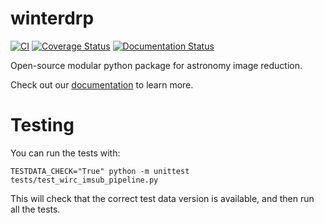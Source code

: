 # winterdrp

[![CI](https://github.com/winter-telescope/winterdrp/actions/workflows/continous_integration.yml/badge.svg)](https://github.com/winter-telescope/winterdrp/actions/workflows/continous_integration.yml)
[![Coverage Status](https://coveralls.io/repos/github/winter-telescope/winterdrp/badge.svg?branch=main)](https://coveralls.io/github/winter-telescope/winterdrp?branch=main)
[![Documentation Status](https://readthedocs.org/projects/winterdrp/badge/?version=latest)](https://winterdrp.readthedocs.io/en/latest/?badge=latest)

Open-source modular python package for astronomy image reduction.

Check out our [documentation](https://winterdrp.readthedocs.io/en/latest/?badge=latest) to learn more.

# Testing

You can run the tests with:

```TESTDATA_CHECK="True" python -m unittest tests/test_wirc_imsub_pipeline.py```

This will check that the correct test data version is available, and then run all the tests.
